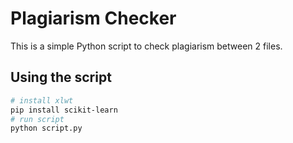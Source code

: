 # Plagiarism Checker

This is a simple Python script to check plagiarism between 2 files.

## Using the script

```bash
# install xlwt
pip install scikit-learn
# run script
python script.py
```
